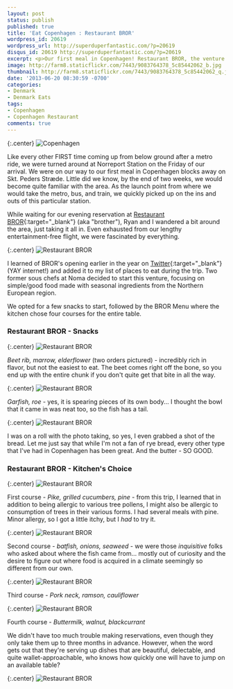```yaml
---
layout: post
status: publish
published: true
title: 'Eat Copenhagen : Restaurant BROR'
wordpress_id: 20619
wordpress_url: http://superduperfantastic.com/?p=20619
disqus_id: 20619 http://superduperfantastic.com/?p=20619
excerpt: <p>Our first meal in Copenhagen! Restaurant BROR, the venture of two former sous chefs of Noma, focuses on simple/good food made with seasonal ingredients from the Northern European region.</p>
image: http://farm8.staticflickr.com/7443/9083764378_5c85442062_b.jpg
thumbnail: http://farm8.staticflickr.com/7443/9083764378_5c85442062_q.jpg
date: '2013-06-20 08:30:59 -0700'
categories:
- Denmark
- Denmark Eats
tags:
- Copenhagen
- Copenhagen Restaurant
comments: true
---
```

{:.center}
![Copenhagen](http://farm6.staticflickr.com/5341/9089514415_bbb32fcfd5_b.jpg)

Like every other FIRST time coming up from below ground after a metro ride, we were turned around at Norreport Station on the Friday of our arrival. We were on our way to our first meal in Copenhagen blocks away on Skt. Peders Stræde. Little did we know, by the end of two weeks, we would become quite familiar with the area. As the launch point from where we would take the metro, bus, and train, we quickly picked up on the ins and outs of this particular station.

While waiting for our evening reservation at [Restaurant BROR](http://restaurantbror.dk/){:target="_blank"} (aka "brother"), Ryan and I wandered a bit around the area, just taking it all in. Even exhausted from our lengthy entertainment-free flight, we were fascinated by everything.

{:.center}
![Restaurant BROR](http://farm6.staticflickr.com/5542/9091777528_6a31043cc4_b.jpg)

I learned of BROR's opening earlier in the year on [Twitter](https://twitter.com/restaurantbror "Restaurant BROR Twitter"){:target="_blank"} (YAY internet!) and added it to my list of places to eat during the trip. Two former sous chefs at Noma decided to start this venture, focusing on simple/good food made with seasonal ingredients from the Northern European region.

We opted for a few snacks to start, followed by the BROR Menu where the kitchen chose four courses for the entire table.

### Restaurant BROR - Snacks

{:.center}
![Restaurant BROR](http://farm4.staticflickr.com/3821/9081541261_15b3f0cce1_b.jpg)

_Beet rib, marrow, elderflower_ (two orders pictured) - incredibly rich in flavor, but not the easiest to eat. The beet comes right off the bone, so you end up with the entire chunk if you don't quite get that bite in all the way.

{:.center}
![Restaurant BROR](http://farm8.staticflickr.com/7443/9083764378_5c85442062_b.jpg)

_Garfish, roe_ - yes, it is spearing pieces of its own body... I thought the bowl that it came in was neat too, so the fish has a tail.

{:.center}
![Restaurant BROR](http://farm3.staticflickr.com/2889/9083765888_d5e2eb5c87_b.jpg)

I was on a roll with the photo taking, so yes, I even grabbed a shot of the bread. Let me just say that while I'm not a fan of rye bread, every other type that I've had in Copenhagen has been great. And the butter - SO GOOD.

### Restaurant BROR - Kitchen's Choice

{:.center}
![Restaurant BROR](http://farm3.staticflickr.com/2837/9081548279_b6d5a1faeb_b.jpg)

First course - _Pike, grilled cucumbers, pine_ - from this trip, I learned that in addition to being allergic to various tree pollens, I might also be allergic to consumption of trees in their various forms. I had several meals with pine. Minor allergy, so I got a little itchy, but I _had_ to try it.

{:.center}
![Restaurant BROR](http://farm4.staticflickr.com/3693/9088918881_14b51e096e_b.jpg)

Second course - _batfish, onions, seaweed_ - we were those _inquisitive_ folks who asked about where the fish came from... mostly out of curiosity and the desire to figure out where food is acquired in a climate seemingly so different from our own.

{:.center}
![Restaurant BROR](http://farm6.staticflickr.com/5329/9091139944_4b74df9a9a_b.jpg)

Third course - _Pork neck, ramson, cauliflower_

{:.center}
![Restaurant BROR](http://farm6.staticflickr.com/5448/9091140648_b674969c48_b.jpg)

Fourth course - _Buttermilk, walnut, blackcurrant_

We didn't have too much trouble making reservations, even though they only take them up to three months in advance. However, when the word gets out that they're serving up dishes that are beautiful, delectable, and quite wallet-approachable, who knows how quickly one will have to jump on an available table?

{:.center}
![Restaurant BROR](http://farm3.staticflickr.com/2805/9089780977_bc988f6b3d_b.jpg)
